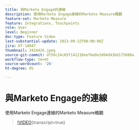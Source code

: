 ```yaml
---
title: 與Marketo Engage的連線
description: 使用Marketo Engage連線的Marketo Measure概觀
feature-set: Marketo Measure
feature: Integrations, Touchpoints
role: User
level: Beginner
doc-type: Feature Video
last-substantial-update: 2023-09-22T00:00:00Z
jira: KT-14047
thumbnail: 3424426.jpeg
source-git-commit: d758c24c85f141210eefbe0e3d04d43bd175080a
workflow-type: tm+mt
source-wordcount: '26'
ht-degree: 0%

---
```



# 與Marketo Engage的連線

使用Marketo Engage連線的Marketo Measure概觀

>[!VIDEO](https://video.tv.adobe.com/v/3424426/?learn=on){transcript=true}

